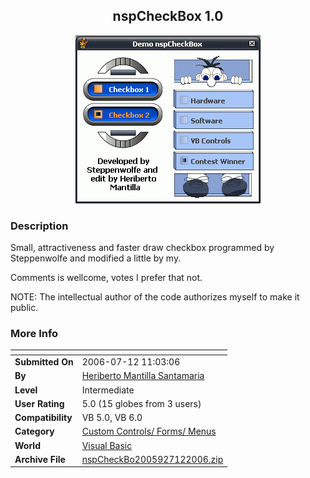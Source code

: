 ﻿<div align="center">

## nspCheckBox 1\.0

<img src="PIC2006712128158914.gif">
</div>

### Description

Small, attractiveness and faster draw checkbox programmed by Steppenwolfe and modified a little by my.

Comments is wellcome, votes I prefer that not.

NOTE: The intellectual author of the code authorizes myself to make it public.
 
### More Info
 


<span>             |<span>
---                |---
**Submitted On**   |2006-07-12 11:03:06
**By**             |[Heriberto Mantilla Santamaria](https://github.com/Planet-Source-Code/PSCIndex/blob/master/ByAuthor/heriberto-mantilla-santamaria.md)
**Level**          |Intermediate
**User Rating**    |5.0 (15 globes from 3 users)
**Compatibility**  |VB 5\.0, VB 6\.0
**Category**       |[Custom Controls/ Forms/  Menus](https://github.com/Planet-Source-Code/PSCIndex/blob/master/ByCategory/custom-controls-forms-menus__1-4.md)
**World**          |[Visual Basic](https://github.com/Planet-Source-Code/PSCIndex/blob/master/ByWorld/visual-basic.md)
**Archive File**   |[nspCheckBo2005927122006\.zip](https://github.com/Planet-Source-Code/heriberto-mantilla-santamaria-nspcheckbox-1-0__1-65898/archive/master.zip)








